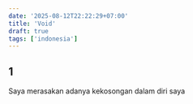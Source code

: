 ```yaml
---
date: '2025-08-12T22:22:29+07:00'
title: 'Void'
draft: true
tags: ['indonesia'] 
---
```


## 1
Saya merasakan adanya kekosongan dalam diri saya